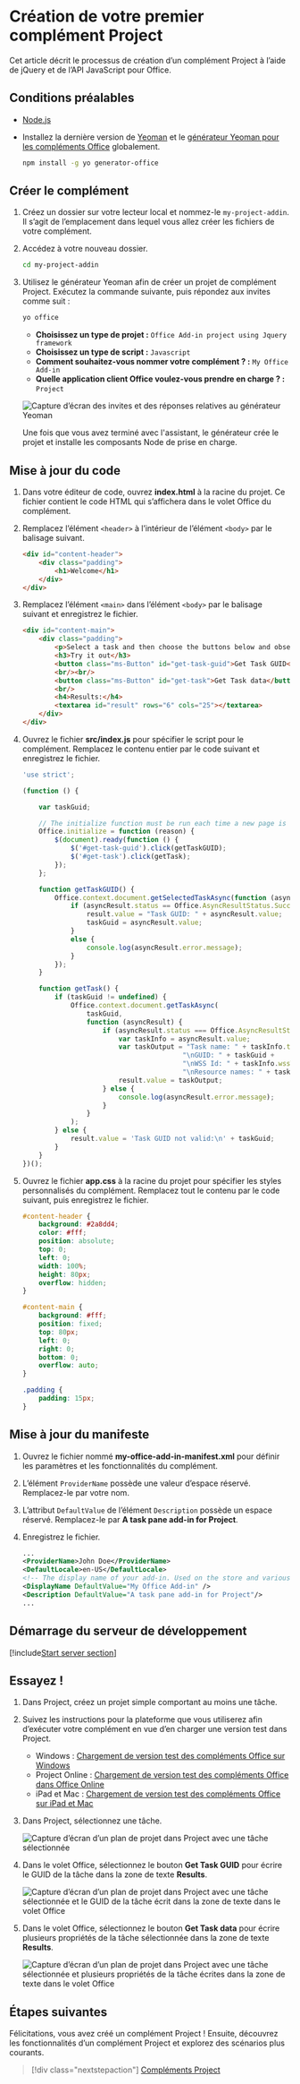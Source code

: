 # <a name="build-your-first-project-add-in"></a>Création de votre premier complément Project

Cet article décrit le processus de création d’un complément Project à l’aide de jQuery et de l’API JavaScript pour Office.

## <a name="prerequisites"></a>Conditions préalables

- [Node.js](https://nodejs.org)

- Installez la dernière version de [Yeoman](https://github.com/yeoman/yo) et le [générateur Yeoman pour les compléments Office](https://github.com/OfficeDev/generator-office) globalement.

    ```bash
    npm install -g yo generator-office
    ```

## <a name="create-the-add-in"></a>Créer le complément

1. Créez un dossier sur votre lecteur local et nommez-le `my-project-addin`. Il s’agit de l’emplacement dans lequel vous allez créer les fichiers de votre complément.

2. Accédez à votre nouveau dossier.

    ```bash
    cd my-project-addin
    ```

3. Utilisez le générateur Yeoman afin de créer un projet de complément Project. Exécutez la commande suivante, puis répondez aux invites comme suit :

    ```bash
    yo office
    ```

    - **Choisissez un type de projet :** `Office Add-in project using Jquery framework`
    - **Choisissez un type de script :** `Javascript`
    - **Comment souhaitez-vous nommer votre complément ? :** `My Office Add-in`
    - **Quelle application client Office voulez-vous prendre en charge ? :** `Project`

    ![Capture d’écran des invites et des réponses relatives au générateur Yeoman](../images/yo-office-project-jquery.png)
    
    Une fois que vous avez terminé avec l'assistant, le générateur crée le projet et installe les composants Node de prise en charge.

## <a name="update-the-code"></a>Mise à jour du code

1. Dans votre éditeur de code, ouvrez **index.html** à la racine du projet. Ce fichier contient le code HTML qui s’affichera dans le volet Office du complément.

2. Remplacez l’élément `<header>` à l’intérieur de l’élément `<body>` par le balisage suivant.

    ```html
    <div id="content-header">
        <div class="padding">
            <h1>Welcome</h1>
        </div>
    </div>
    ```

3. Remplacez l’élément `<main>` dans l’élément `<body>` par le balisage suivant et enregistrez le fichier.

    ```html
    <div id="content-main">
        <div class="padding">
            <p>Select a task and then choose the buttons below and observe the output in the <b>Results</b> textbox.</p>
            <h3>Try it out</h3>
            <button class="ms-Button" id="get-task-guid">Get Task GUID</button>
            <br/><br/>
            <button class="ms-Button" id="get-task">Get Task data</button>
            <br/>
            <h4>Results:</h4>
            <textarea id="result" rows="6" cols="25"></textarea>
        </div>
    </div>
    ```

4. Ouvrez le fichier **src/index.js** pour spécifier le script pour le complément. Remplacez le contenu entier par le code suivant et enregistrez le fichier.

    ```js
    'use strict';

    (function () {

        var taskGuid;

        // The initialize function must be run each time a new page is loaded
        Office.initialize = function (reason) {
            $(document).ready(function () {
                $('#get-task-guid').click(getTaskGUID);
                $('#get-task').click(getTask);
            });
        };

        function getTaskGUID() {
            Office.context.document.getSelectedTaskAsync(function (asyncResult) {
                if (asyncResult.status == Office.AsyncResultStatus.Succeeded) {
                    result.value = "Task GUID: " + asyncResult.value;
                    taskGuid = asyncResult.value;
                }
                else {
                    console.log(asyncResult.error.message);
                }
            });
        }

        function getTask() {
            if (taskGuid != undefined) {
                Office.context.document.getTaskAsync(
                    taskGuid,
                    function (asyncResult) {
                        if (asyncResult.status === Office.AsyncResultStatus.Succeeded) {
                            var taskInfo = asyncResult.value;
                            var taskOutput = "Task name: " + taskInfo.taskName +
                                            "\nGUID: " + taskGuid +
                                            "\nWSS Id: " + taskInfo.wssTaskId +
                                            "\nResource names: " + taskInfo.resourceNames;
                            result.value = taskOutput;
                        } else {
                            console.log(asyncResult.error.message);
                        }
                    }
                );
            } else {
                result.value = 'Task GUID not valid:\n' + taskGuid;
            } 
        }
    })();
    ```

4. Ouvrez le fichier **app.css** à la racine du projet pour spécifier les styles personnalisés du complément. Remplacez tout le contenu par le code suivant, puis enregistrez le fichier.

    ```css
    #content-header {
        background: #2a8dd4;
        color: #fff;
        position: absolute;
        top: 0;
        left: 0;
        width: 100%;
        height: 80px; 
        overflow: hidden;
    }

    #content-main {
        background: #fff;
        position: fixed;
        top: 80px;
        left: 0;
        right: 0;
        bottom: 0;
        overflow: auto; 
    }

    .padding {
        padding: 15px;
    }
    ```

## <a name="update-the-manifest"></a>Mise à jour du manifeste

1. Ouvrez le fichier nommé **my-office-add-in-manifest.xml** pour définir les paramètres et les fonctionnalités du complément.

2. L’élément `ProviderName` possède une valeur d’espace réservé. Remplacez-le par votre nom.

3. L’attribut `DefaultValue` de l’élément `Description` possède un espace réservé. Remplacez-le par **A task pane add-in for Project**.

4. Enregistrez le fichier.

    ```xml
    ...
    <ProviderName>John Doe</ProviderName>
    <DefaultLocale>en-US</DefaultLocale>
    <!-- The display name of your add-in. Used on the store and various places of the Office UI such as the add-ins dialog. -->
    <DisplayName DefaultValue="My Office Add-in" />
    <Description DefaultValue="A task pane add-in for Project"/>
    ...
    ```

## <a name="start-the-dev-server"></a>Démarrage du serveur de développement

[!include[Start server section](../includes/quickstart-yo-start-server.md)] 

## <a name="try-it-out"></a>Essayez !

1. Dans Project, créez un projet simple comportant au moins une tâche.

2. Suivez les instructions pour la plateforme que vous utiliserez afin d’exécuter votre complément en vue d’en charger une version test dans Project.

    - Windows : [Chargement de version test des compléments Office sur Windows](../testing/create-a-network-shared-folder-catalog-for-task-pane-and-content-add-ins.md)
    - Project Online : [Chargement de version test des compléments Office dans Office Online](../testing/sideload-office-add-ins-for-testing.md#sideload-an-office-add-in-on-office-online)
    - iPad et Mac : [Chargement de version test des compléments Office sur iPad et Mac](../testing/sideload-an-office-add-in-on-ipad-and-mac.md)

3. Dans Project, sélectionnez une tâche.

    ![Capture d’écran d’un plan de projet dans Project avec une tâche sélectionnée](../images/project_quickstart_addin_1.png)

4. Dans le volet Office, sélectionnez le bouton **Get Task GUID** pour écrire le GUID de la tâche dans la zone de texte **Results**.

    ![Capture d’écran d’un plan de projet dans Project avec une tâche sélectionnée et le GUID de la tâche écrit dans la zone de texte dans le volet Office](../images/project_quickstart_addin_2.png)

5. Dans le volet Office, sélectionnez le bouton **Get Task data** pour écrire plusieurs propriétés de la tâche sélectionnée dans la zone de texte **Results**.

    ![Capture d’écran d’un plan de projet dans Project avec une tâche sélectionnée et plusieurs propriétés de la tâche écrites dans la zone de texte dans le volet Office](../images/project_quickstart_addin_3.png)

## <a name="next-steps"></a>Étapes suivantes

Félicitations, vous avez créé un complément Project ! Ensuite, découvrez les fonctionnalités d’un complément Project et explorez des scénarios plus courants.

> [!div class="nextstepaction"]
> [Compléments Project](../project/project-add-ins.md)
